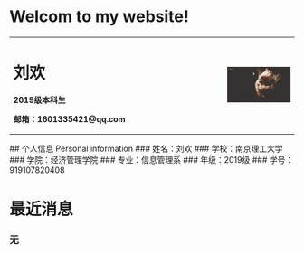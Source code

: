 # Welcom to my website!
<table border='0'>
  <tr>
    <td width="75%">
      <h1>刘欢</h1>
      <p><b>2019级本科生</b><p>
      <p><b>邮箱：1601335421@qq.com</b></p>
    </td>
    <td width="25%">
      <img src="/微信图片_20201215220522.jpg" width="100%">
    </td>
  </tr>
 </table>
## 个人信息 Personal information
### 姓名：刘欢
### 学校：南京理工大学
### 学院：经济管理学院
### 专业：信息管理系
### 年级：2019级
### 学号：919107820408

# 最近消息
### 无

